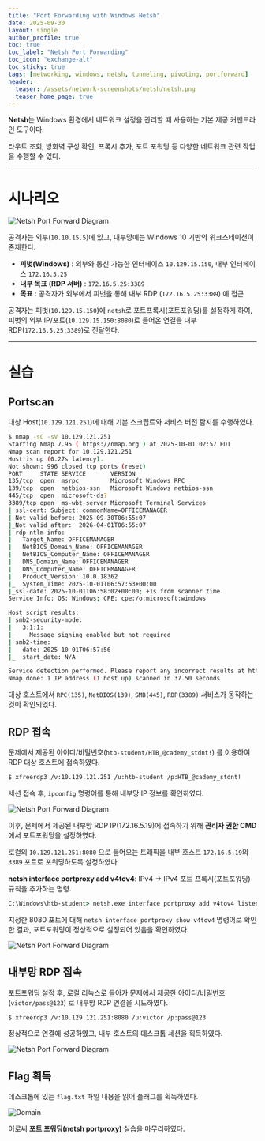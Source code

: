 ```yaml
---
title: "Port Forwarding with Windows Netsh"
date: 2025-09-30
layout: single
author_profile: true
toc: true
toc_label: "Netsh Port Forwarding"
toc_icon: "exchange-alt"
toc_sticky: true
tags: [networking, windows, netsh, tunneling, pivoting, portforward]
header:
  teaser: /assets/network-screenshots/netsh/netsh.png
  teaser_home_page: true
---
```


**Netsh**는 Windows 환경에서 네트워크 설정을 관리할 때 사용하는 기본 제공 커맨드라인 도구이다.  

라우트 조회, 방화벽 구성 확인, 프록시 추가, 포트 포워딩 등 다양한 네트워크 관련 작업을 수행할 수 있다.  

---

# 시나리오

![Netsh Port Forward Diagram](/assets/network-screenshots/netsh/netsh.png)

공격자는 외부(`10.10.15.5`)에 있고, 내부망에는 Windows 10 기반의 워크스테이션이 존재한다.

- **피벗(Windows)** : 외부와 통신 가능한 인터페이스 `10.129.15.150`, 내부 인터페이스 `172.16.5.25`
- **내부 목표 (RDP 서버)** : `172.16.5.25:3389`
- **목표** : 공격자가 외부에서 피벗을 통해 내부 RDP (`172.16.5.25:3389`) 에 접근

공격자는 피벗(`10.129.15.150`)에 `netsh`로 포트프록시(포트포워딩)를 설정하게 하여, 피벗의 외부 IP/포트(`10.129.15.150:8080`)로 들어온 연결을 내부 RDP(`172.16.5.25:3389`)로 전달한다.

---

# 실습

## Portscan

대상 Host(`10.129.121.251`)에 대해 기본 스크립트와 서비스 버전 탐지를 수행하였다.

```bash
$ nmap -sC -sV 10.129.121.251          
Starting Nmap 7.95 ( https://nmap.org ) at 2025-10-01 02:57 EDT
Nmap scan report for 10.129.121.251
Host is up (0.27s latency).
Not shown: 996 closed tcp ports (reset)
PORT     STATE SERVICE       VERSION
135/tcp  open  msrpc         Microsoft Windows RPC
139/tcp  open  netbios-ssn   Microsoft Windows netbios-ssn
445/tcp  open  microsoft-ds?
3389/tcp open  ms-wbt-server Microsoft Terminal Services
| ssl-cert: Subject: commonName=OFFICEMANAGER
| Not valid before: 2025-09-30T06:55:07
|_Not valid after:  2026-04-01T06:55:07
| rdp-ntlm-info: 
|   Target_Name: OFFICEMANAGER
|   NetBIOS_Domain_Name: OFFICEMANAGER
|   NetBIOS_Computer_Name: OFFICEMANAGER
|   DNS_Domain_Name: OFFICEMANAGER
|   DNS_Computer_Name: OFFICEMANAGER
|   Product_Version: 10.0.18362
|_  System_Time: 2025-10-01T06:57:53+00:00
|_ssl-date: 2025-10-01T06:58:02+00:00; +1s from scanner time.
Service Info: OS: Windows; CPE: cpe:/o:microsoft:windows

Host script results:
| smb2-security-mode: 
|   3:1:1: 
|_    Message signing enabled but not required
| smb2-time: 
|   date: 2025-10-01T06:57:56
|_  start_date: N/A

Service detection performed. Please report any incorrect results at https://nmap.org/submit/ .
Nmap done: 1 IP address (1 host up) scanned in 37.50 seconds
```

대상 호스트에서 `RPC(135)`, `NetBIOS(139)`, `SMB(445)`, `RDP(3389)` 서비스가 동작하는 것이 확인되었다.

## RDP 접속

문제에서 제공된 아이디/비밀번호(`htb-student/HTB_@cademy_stdnt!`) 를 이용하여 RDP 대상 호스트에 접속하였다.

```bash
$ xfreerdp3 /v:10.129.121.251 /u:htb-student /p:HTB_@cademy_stdnt!
```

세션 접속 후, `ipconfig` 명령어를 통해 내부망 IP 정보를 확인하였다.

![Netsh Port Forward Diagram](/assets/network-screenshots/netsh/ipconfig.png)

이후, 문제에서 제공된 내부망 RDP IP(172.16.5.19)에 접속하기 위해 **관리자 권한 CMD**에서 포트포워딩을 설정하였다. 

로컬의 `10.129.121.251:8080` 으로 들어오는 트래픽을 내부 호스트 `172.16.5.19`의 `3389` 포트로 포워딩하도록 설정하였다.

**netsh interface portproxy add v4tov4**: IPv4 → IPv4 포트 프록시(포트포워딩) 규칙을 추가하는 명령.

```cmd
C:\Windows\htb-student> netsh.exe interface portproxy add v4tov4 listenport=8080 listenaddress=10.129.121.251 connectport=3389 connectaddress=172.16.5.19
```

지정한 8080 포트에 대해 `netsh interface portproxy show v4tov4` 명령어로 확인한 결과, 포트포워딩이 정상적으로 설정되어 있음을 확인하였다.

![Netsh Port Forward Diagram](/assets/network-screenshots/netsh/v4tov4.png)

## 내부망 RDP 접속

포트포워딩 설정 후, 로컬 리눅스로 돌아가 문제에서 제공한 아이디/비밀번호(`victor/pass@123`) 로 내부망 RDP 연결을 시도하였다.

```bash
$ xfreerdp3 /v:10.129.121.251:8080 /u:victor /p:pass@123
```

정상적으로 연결에 성공하였고, 내부 호스트의 데스크톱 세션을 획득하였다.

![Netsh Port Forward Diagram](/assets/network-screenshots/netsh/rdp-connect.png)

## Flag 획득

데스크톱에 있는 `flag.txt` 파일 내용을 읽어 플래그를 획득하였다.

![Domain](/assets/network-screenshots/netsh/flag.png)

이로써 **포트 포워딩(netsh portproxy)** 실습을 마무리하였다.
